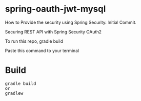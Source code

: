 # spring-oauth-jwt-mysql
How to Provide the security using Spring Security. Initial Commit.

Securing REST API with Spring Security OAuth2

To run this repo, gradle build

Paste this command to your terminal

<h1>Build</h1>
<pre>
gradle build 
or
gradlew
</pre>
